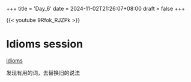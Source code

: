 +++
title = 'Day_6'
date = 2024-11-02T21:26:07+08:00
draft = false
+++

{{< youtube 9Rfok_RJZPk >}}

# Idioms session

[idioms](https://www.eapfoundation.com/vocab/academic/other/idioms/)

发现有用的词，去替换旧的说法